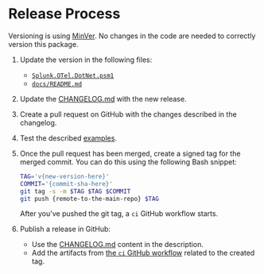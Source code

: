 # Release Process

Versioning is using [MinVer](https://github.com/adamralph/minver).
No changes in the code are needed to correctly version this package.

1. Update the version in the following files:
   - [`Splunk.OTel.DotNet.psm1`](../Splunk.OTel.DotNet.psm1#L182)
   - [`docs/README.md`](./README.md)

1. Update the [CHANGELOG.md](../CHANGELOG.md) with the new release.

1. Create a pull request on GitHub with the changes described in the changelog.

1. Test the described [examples](../examples/README.md).

1. Once the pull request has been merged, create a signed tag for the merged commit.
   You can do this using the following Bash snippet:

   ```bash
   TAG='v{new-version-here}'
   COMMIT='{commit-sha-here}'
   git tag -s -m $TAG $TAG $COMMIT
   git push {remote-to-the-main-repo} $TAG
   ```

   After you've pushed the git tag, a `ci` GitHub workflow starts.

1. Publish a release in GitHub:

   - Use the [CHANGELOG.md](../CHANGELOG.md) content in the description.
   - Add the artifacts from [the `ci` GitHub workflow](https://github.com/signalfx/splunk-otel-dotnet/actions/workflows/ci.yml)
     related to the created tag.
